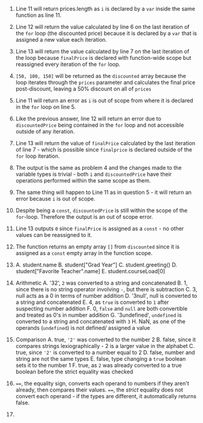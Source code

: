 1. Line 11 will return prices.length as `i` is declared by a `var` inside the same function as line 11.

2. Line 12 will return the value calculated by line 6 on the last iteration of the `for` loop (the discounted price) because it is declared by a `var` that is assigned a new value each iteration.
   
3. Line 13 will return the value calculated by line 7 on the last iteration of the loop because `finalPrice` is declared with function-wide scope but reassigned every iteration of the `for` loop.

4. `[50, 100, 150]` will be returned as the `discounted` array because the loop iterates through the `prices` parameter and calculates the final price post-discount, leaving a 50% discount on all of `prices`

5. Line 11 will return an error as `i` is out of scope from where it is declared in the `for` loop on line 5.
 
6. Like the previous answer, line 12 will return an error due to  `discountedPrice` being contained in the `for` loop and not accessible outside of any iteration.

7. Line 13 will return the value of `finalPrice` calculated by the last iteration of line 7 - which is possible since `finalprice` is declared outside of the `for` loop iteration.

8. The output is the same as problem 4 and the changes made to the variable types is trivial - both `i` and `discountedPrice` have their operations performed within the same scope as them.

9. The same thing will happen to Line 11 as in question 5 - it will return an error because `i` is out of scope.
    
10. Despite being a `const`, `discountedPrice` is still within the scope of the `for`-loop. Therefore the output is an out of scope error.

11. Line 13 outputs `0` since `finalPrice` is assigned as a `const` - no other values can be reassigned to it.

12. The function returns an empty array `[]` from `discounted` since it is assigned as a `const` empty array in the function scope.
    
13. 
    A. student.name
    B. student["Grad Year"]
    C. student.greeting()
    D. student["Favorite Teacher".name]
    E. student.courseLoad[0]

14. Arithmetic
    A. '32', `2` was converted to a string and concatenated
    B. 1, since there is no string operator involving `-`, but there is subtraction
    C. 3, null acts as a 0 in terms of number addition
    D. '3null', null is converted to a string and concatenated
    E. 4, as `true` is converted to `1` after suspecting number addition
    F.  0, `false` and  `null` are both convertible and treated as 0's in number addition
    G. '3undefined', `undefined` is converted to a string and concatenated with `3`
    H. NaN, as one of the operands (`undefined`) is not defined/ assigned a value

15. Comparison
    A. true, `'2'` was converted to the number 2
    B. false, since it compares strings lexiographically - 2 is a larger value in the alphabet
    C. true, since `'2'` is converted to a number equal to 2
    D. false, number and string are not the same types
    E. false, type changing a `true` boolean sets it to the number 1
    F. true, as `2` was already converted to a true boolean before the strict equality was checked

16. `==`, the equality sign, converts each operand to numbers if they aren't already, then compares their values. `==`, the *strict* equality does not convert each operand - if the types are different, it automatically returns false.

17. 